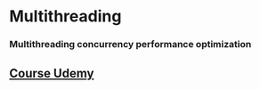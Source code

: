 # Multithreading
### Multithreading concurrency performance optimization

## [Course Udemy](https://www.udemy.com/course/java-multithreading-concurrency-performance-optimization/)
